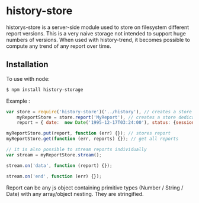 history-store
=============
historys-store is a server-side module used to store on filesystem different report versions.
This is a very naive storage not intended to support huge numbers of versions.
When used with history-trend, it becomes possible to compute any trend of any report over time.


Installation
------------

To use with node:

```bash
$ npm install history-storage
```

Example :
```javascript
var store = require('history-store')('../history'), // creates a store on ../history folder
    myReportStore = store.report('MyReport'), // creates a store dedicated to MyReport
    report = { date:  new Date('1995-12-17T03:24:00'), status: {sessionCount: 100, schemasCount: 10}};

myReportStore.put(report, function (err) {}); // stores report
myReportStore.get(function (err, reports) {}); // get all reports

// it is also possible to stream reports individually
var stream = myReportStore.stream();

stream.on('data', function (report) {});

stream.on('end', function (err) {});

```
Report can be any js object containing primitive types (Number / String / Date) with any array/object nesting. They are stringified.